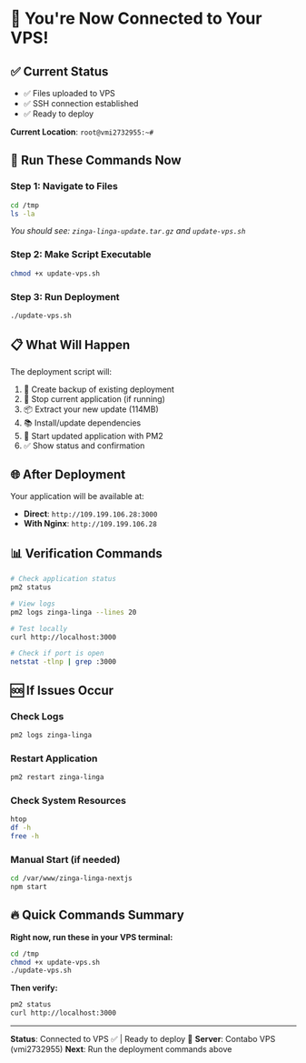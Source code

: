 # 🚀 You're Now Connected to Your VPS!

## ✅ Current Status
- ✅ Files uploaded to VPS
- ✅ SSH connection established
- ✅ Ready to deploy

**Current Location**: `root@vmi2732955:~#`

## 🔧 Run These Commands Now

### Step 1: Navigate to Files
```bash
cd /tmp
ls -la
```
*You should see: `zinga-linga-update.tar.gz` and `update-vps.sh`*

### Step 2: Make Script Executable
```bash
chmod +x update-vps.sh
```

### Step 3: Run Deployment
```bash
./update-vps.sh
```

## 📋 What Will Happen
The deployment script will:
1. 🔄 Create backup of existing deployment
2. 🛑 Stop current application (if running)
3. 📦 Extract your new update (114MB)
4. 📚 Install/update dependencies
5. 🚀 Start updated application with PM2
6. ✅ Show status and confirmation

## 🌐 After Deployment
Your application will be available at:
- **Direct**: `http://109.199.106.28:3000`
- **With Nginx**: `http://109.199.106.28`

## 📊 Verification Commands
```bash
# Check application status
pm2 status

# View logs
pm2 logs zinga-linga --lines 20

# Test locally
curl http://localhost:3000

# Check if port is open
netstat -tlnp | grep :3000
```

## 🆘 If Issues Occur

### Check Logs
```bash
pm2 logs zinga-linga
```

### Restart Application
```bash
pm2 restart zinga-linga
```

### Check System Resources
```bash
htop
df -h
free -h
```

### Manual Start (if needed)
```bash
cd /var/www/zinga-linga-nextjs
npm start
```

## 🔥 Quick Commands Summary

**Right now, run these in your VPS terminal:**
```bash
cd /tmp
chmod +x update-vps.sh
./update-vps.sh
```

**Then verify:**
```bash
pm2 status
curl http://localhost:3000
```

---

**Status**: Connected to VPS ✅ | Ready to deploy 🚀
**Server**: Contabo VPS (vmi2732955)
**Next**: Run the deployment commands above